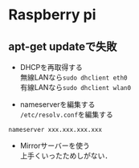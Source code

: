 # Raspberry pi
## apt-get updateで失敗
- DHCPを再取得する  
無線LANなら`sudo dhclient eth0`  
有線LANなら`sudo dhclient wlan0`  

- nameserverを編集する  
`/etc/resolv.conf`を編集する  
```
nameserver xxx.xxx.xxx.xxx
```

- Mirrorサーバーを使う  
上手くいったためしがない．
